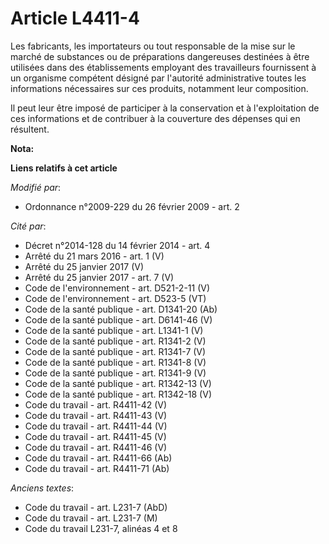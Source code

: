 # Article L4411-4

Les fabricants, les importateurs ou tout responsable de la mise sur le marché de substances ou de préparations dangereuses
destinées à être utilisées dans des établissements employant des travailleurs fournissent à un organisme compétent désigné
par l'autorité administrative toutes les informations nécessaires sur ces produits, notamment leur composition. 

Il peut leur être imposé de participer à la conservation et à l'exploitation de ces informations et de contribuer à la
couverture des dépenses qui en résultent.

**Nota:**



**Liens relatifs à cet article**

_Modifié par_:

  - Ordonnance n°2009-229 du 26 février 2009 - art. 2

_Cité par_:

  - Décret n°2014-128 du 14 février 2014 - art. 4
  - Arrêté du 21 mars 2016 - art. 1 (V)
  - Arrêté du 25 janvier 2017 (V)
  - Arrêté du 25 janvier 2017 - art. 7 (V)
  - Code de l'environnement - art. D521-2-11 (V)
  - Code de l'environnement - art. D523-5 (VT)
  - Code de la santé publique - art. D1341-20 (Ab)
  - Code de la santé publique - art. D6141-46 (V)
  - Code de la santé publique - art. L1341-1 (V)
  - Code de la santé publique - art. R1341-2 (V)
  - Code de la santé publique - art. R1341-7 (V)
  - Code de la santé publique - art. R1341-8 (V)
  - Code de la santé publique - art. R1341-9 (V)
  - Code de la santé publique - art. R1342-13 (V)
  - Code de la santé publique - art. R1342-18 (V)
  - Code du travail - art. R4411-42 (V)
  - Code du travail - art. R4411-43 (V)
  - Code du travail - art. R4411-44 (V)
  - Code du travail - art. R4411-45 (V)
  - Code du travail - art. R4411-46 (V)
  - Code du travail - art. R4411-66 (Ab)
  - Code du travail - art. R4411-71 (Ab)

_Anciens textes_:

  - Code du travail - art. L231-7 (AbD)
  - Code du travail - art. L231-7 (M)
  - Code du travail L231-7, alinéas 4 et 8
